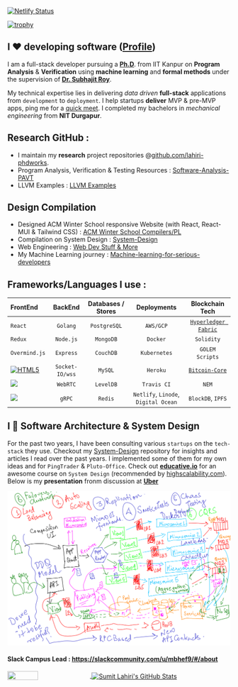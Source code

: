 [![Netlify Status](https://api.netlify.com/api/v1/badges/b7d665b3-a61d-42e1-a5d9-9916132a85dc/deploy-status)](https://app.netlify.com/sites/lahiri/deploys)

[![trophy](https://github-profile-trophy.vercel.app/?username=codersguild)](https://github.com/codersguild/codersguild)


## I ❤️ developing software ([Profile](https://lahiri.netlify.app/))

I am a full-stack developer pursuing a [**Ph.D**](https://github.com/lahiri-phdworks). from IIT Kanpur on **Program Analysis** & **Verification** using 
**machine learning** and **formal methods** under the supervision of [**Dr. Subhajit Roy**](https://www.cse.iitk.ac.in/users/subhajit/). 

My technical expertise lies in delivering *data driven* **full-stack** applications from `development` to `deployment`. I help startups **deliver** MVP & pre-MVP apps, ping me for a [quick meet](mailto:lahiri.devs@gmail.com).  I completed my bachelors in *mechanical engineering* from **NIT Durgapur**.

## Research GitHub : 

- I maintain my **research** project repositories @[github.com/lahiri-phdworks](https://github.com/lahiri-phdworks). 
- Program Analysis, Verification & Testing Resources : [Software-Analysis-PAVT](https://github.com/codersguild/Software-Analysis-PAVT)
- LLVM Examples : [LLVM Examples](https://github.com/codersguild/LLVM-Examples)

## Design Compilation

- Designed ACM Winter School responsive Website (with React, React-MUI & Tailwind CSS) : [ACM Winter School Compilers/PL](winterschool2022.cse.iitk.ac.in)
- Compilation on System Design : [System-Design](https://github.com/codersguild/System-Design/blob/master/README.md)
- Web Engineering : [Web Dev Stuff & More](https://github.com/codersguild/System-Design/blob/master/Web%20Development%20-%20Engineering/README.md)
- My Machine Learning journey : [Machine-learning-for-serious-developers](https://github.com/lahiri-phdworks/machine-learning) 

## Frameworks/Languages I use : 

| FrontEnd    | BackEnd     | Databases / Stores    | Deployments | Blockchain Tech | 
| :---        |    :----:   |     :----:    |      :----:              |  :----:   |
| `React`     | `Golang`    | `PostgreSQL`  | `AWS/GCP`             | [`Hyperledger Fabric`](https://github.com/lahiri-phdworks/fabric-verify) |
| `Redux`     | `Node.js`   | `MongoDB`     | `Docker`                 | `Solidity` |
| `Overmind.js`| `Express`   | `CouchDB`     | `Kubernetes`             | `GOLEM Scripts` |
| [![HTML5](https://img.shields.io/badge/-HTML5-E34F26?style=flat-square&logo=html5&logoColor=white)](https://img.shields.io/badge/-HTML5-E34F26?style=flat-square&logo=html5&logoColor=white)     | `Socket-IO/wss` | `MySQL`       | `Heroku`         | [`Bitcoin-Core`](https://github.com/lahiri-phdworks/bitcoin) |
| [![](https://img.shields.io/badge/-CSS-orange?style=flat-square&logo=css3&logoColor=white)](https://img.shields.io/badge/-CSS-orange?style=flat-square&logo=css3&logoColor=white)      | `WebRTC`    | `LevelDB`     | `Travis CI`              | `NEM` |
| [![](https://img.shields.io/badge/-JavaScript-FCAA00?style=flat-square&logo=JavaScript&logoColor=white)](https://img.shields.io/badge/-JavaScript-FCAA00?style=flat-square&logo=JavaScript&logoColor=white) | `gRPC`      |   `Redis`   | `Netlify`, `Linode`, `Digital Ocean`        | `BlockDB`, `IPFS` |

## I 🤩 Software Architecture & System Design

For the past two years, I have been consulting various `startups` on the `tech-stack` they use. Checkout my [System-Design](https://github.com/codersguild/System-Design/blob/master/README.md) repository for insights and articles I read over the past years. I implemented some of them for my own ideas and for `PingTrader` & `Pluto-Office`. Check out [**educative.io**](https://educative.io) for an awesome course on `System Design` (recommended by [highscalability.com](https://www.highscalability.com)). Below is my **presentation** fronm discussion at [**Uber**](https://eng.uber.com/locations/bangalore/)

![Uber Tech Presentation](https://raw.githubusercontent.com/codersguild/codersguild/master/images/uber_tech.png)

#### Slack Campus Lead : https://slackcommunity.com/u/mbhef9/#/about 

<a href="https://github.com/codersguild">
  <img align="center" height="35%" width="37%"  src="https://github-readme-stats.vercel.app/api/top-langs/?username=codersguild&show_icons=true&theme=light&line_height=30" />
</a>
<a href="https://github.com/codersguild">
 <img align="center"  height="75%" width="60%" src="https://github-readme-stats.vercel.app/api?username=codersguild&count_private=true&show_icons=true&theme=light&line_height=30" alt="Sumit Lahiri's GitHub Stats"/>
  </a>
